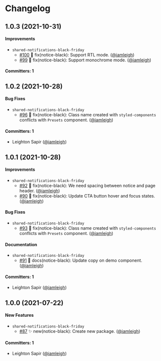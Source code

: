 # Changelog

## 1.0.3 (2021-10-31)

#### Improvements
* `shared-notifications-black-friday`
  * [#100](https://github.com/wpmudev/shared-modules/pull/100) 🐛 fix(notice-black): Support RTL mode. ([@iamleigh](https://github.com/iamleigh))
  * [#99](https://github.com/wpmudev/shared-modules/pull/99) 🐛 fix(notice-black): Support monochrome mode. ([@iamleigh](https://github.com/iamleigh))

#### Committers: 1

## 1.0.2 (2021-10-28)

#### Bug Fixes
* `shared-notifications-black-friday`
  * [#96](https://github.com/wpmudev/shared-modules/pull/96) 🐛 fix(notice-black): Class name created with `styled-components` conflicts with `Presets` component. ([@iamleigh](https://github.com/iamleigh))

#### Committers: 1
- Leighton Sapir ([@iamleigh](https://github.com/iamleigh))

## 1.0.1 (2021-10-28)

#### Improvements
* `shared-notifications-black-friday`
  * [#92](https://github.com/wpmudev/shared-modules/pull/92) 🐛 fix(notice-black): We need spacing between notice and page header. ([@iamleigh](https://github.com/iamleigh))
  * [#90](https://github.com/wpmudev/shared-modules/pull/90) 🐛 fix(notice-black): Update CTA button hover and focus states. ([@iamleigh](https://github.com/iamleigh))

#### Bug Fixes
* `shared-notifications-black-friday`
  * [#93](https://github.com/wpmudev/shared-modules/pull/93) 🐛 fix(notice-black): Class name created with `styled-components` conflicts with `Presets` component. ([@iamleigh](https://github.com/iamleigh))

#### Documentation
* `shared-notifications-black-friday`
  * [#91](https://github.com/wpmudev/shared-modules/pull/91) 📝 docs(notice-black): Update copy on demo component. ([@iamleigh](https://github.com/iamleigh))

#### Committers: 1
- Leighton Sapir ([@iamleigh](https://github.com/iamleigh))

## 1.0.0 (2021-07-22)

#### New Features
* `shared-notifications-black-friday`
  * [#87](https://github.com/wpmudev/shared-modules/pull/87) ✨ new(notice-black): Create new package. ([@iamleigh](https://github.com/iamleigh))

#### Committers: 1
- Leighton Sapir ([@iamleigh](https://github.com/iamleigh))